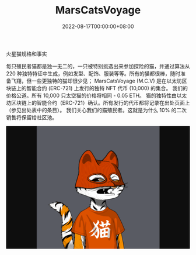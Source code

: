 ﻿---
title: "MarsCatsVoyage"
description: "将殖民火星的 10,000 只 NFT 猫的有限集合!"
date: 2022-08-17T00:00:00+08:00
lastmod: 2022-08-17T00:00:00+08:00
draft: false
authors: ["boogArno"]
featuredImage: "marscatsvoyage.png"
tags: ["Collectibles","MarsCatsVoyage"]
categories: ["nfts"]
nfts: ["Collectibles"]
blockchain: "ETH"
website: "https://marscatsvoyage.com/"
twitter: "https://twitter.com/marscatsvoyage?lang=en"
discord: "https://discord.com/invite/AnqG3vs8WB"
telegram: ""
github: ""
youtube: ""
twitch: ""
facebook: ""
instagram: "https://www.instagram.com/marscats_voyage/"
reddit: ""
medium: ""
steam: ""
gitbook: ""
googleplay: ""
appstore: ""
status: "Live"
weight: 
lightgallery: true
toc: true
pinned: false
recommend: false
recommend1: false
---
火星猫规格和事实

  每只殖民者猫都是独一无二的，一只被特别挑选出来参加探险的猫，并通过算法从 220 种独特特征中生成，例如发型、配饰、服装等等。所有的猫都很棒，随时准备飞翔，但一些更独特的猫却很少见；
  MarsCatsVoyage (M.C.V) 是在以太坊区块链上的智能合约 (ERC-721) 上发行的独特 NFT 代币 (10,000) 的集合。
  我们的价格公道。所有 10,000 只太空猫的价格将相同 - 0.05 ETH。
  猫的独特性由以太坊区块链上的智能合约（ERC-721）确认。所有发行的代币都将记录在出处页面上（参见出处表中的条目）。
  我们关心我们的猫殖民者。这就是为什么 10% 的二次销售将保留给社区池。

![marscatsvoyage-dapp-collectibles-ethereum-image1_1cf2bfedc48732aa21fbc86f30378800](marscatsvoyage-dapp-collectibles-ethereum-image1_1cf2bfedc48732aa21fbc86f30378800.png)